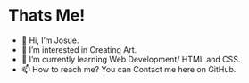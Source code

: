 <h1>
    Thats Me!
</h1>

 <div>
  <ul>
     <li>👋 Hi, I’m Josue.</li>
     <li>👀 I’m interested in Creating Art.</li>
     <li>🌱 I’m currently learning Web Development/ HTML and CSS.</li>
     <li>📫 How to reach me? You can Contact me here on GitHub.</li>
  </ul>
</div>

<!---
olivyera/olivyera is a ✨ special ✨ repository because its `README.md` (this file) appears on your GitHub profile.
You can click the Preview link to take a look at your changes.
--->
